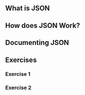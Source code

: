 

## What is JSON

## How does JSON Work?

## Documenting JSON

## Exercises

### Exercise 1

### Exercise 2



